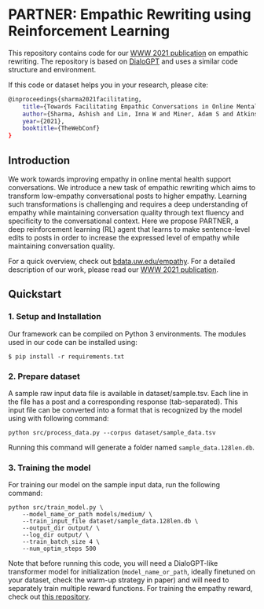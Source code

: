 # PARTNER: Empathic Rewriting using Reinforcement Learning
This repository contains code for our [WWW 2021 publication](https://arxiv.org/pdf/2101.07714.pdf) on empathic rewriting. The repository is based on [DialoGPT](https://github.com/microsoft/DialoGPT) and uses a similar code structure and environment.

If this code or dataset helps you in your research, please cite:
```bash
@inproceedings{sharma2021facilitating,
    title={Towards Facilitating Empathic Conversations in Online Mental Health Support: A Reinforcement Learning Approach},
    author={Sharma, Ashish and Lin, Inna W and Miner, Adam S and Atkins, David C and Althoff, Tim},
    year={2021},
    booktitle={TheWebConf}
}
```

## Introduction

We work towards improving empathy in online mental health support conversations. We introduce a new task of empathic rewriting which aims to transform low-empathy conversational posts to higher empathy. Learning such transformations is challenging and requires a deep understanding of empathy while maintaining conversation quality through text fluency and specificity to the conversational context. Here we propose PARTNER, a deep reinforcement learning (RL) agent that learns to make sentence-level edits to posts in order to increase the expressed level of empathy while maintaining conversation quality.

For a quick overview, check out [bdata.uw.edu/empathy](http://bdata.uw.edu/empathy/). For a detailed description of our work, please read our [WWW 2021 publication](https://arxiv.org/pdf/2101.07714.pdf).


## Quickstart

### 1. Setup and Installation

Our framework can be compiled on Python 3 environments. The modules used in our code can be installed using:
```
$ pip install -r requirements.txt
```


### 2. Prepare dataset

A sample raw input data file is available in dataset/sample.tsv. Each line in the file has a post and a corresponding response (tab-separated). This input file can be converted into a format that is recognized by the model using with following command:
```
python src/process_data.py --corpus dataset/sample_data.tsv
```

Running this command will generate a folder named `sample_data.128len.db`.

### 3. Training the model
For training our model on the sample input data, run the following command:

```
python src/train_model.py \
	--model_name_or_path models/medium/ \
	--train_input_file dataset/sample_data.128len.db \
	--output_dir output/ \
	--log_dir output/ \
	--train_batch_size 4 \
	--num_optim_steps 500
```

Note that before running this code, you will need a DialoGPT-like transformer model for initialization (`model_name_or_path`, ideally finetuned on your dataset, check the warm-up strategy in paper) and will need to separately train multiple reward functions. For training the empathy reward, check out [this repository](https://github.com/behavioral-data/Empathy-Mental-Health). 
